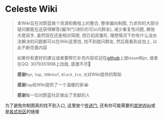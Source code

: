 # Celeste Wiki

> 本Wiki旨在对蔚蓝做个资源和教程上的整合, 整体偏向制图, 力求你的大部分疑问都能在这获得解答(偏冷门/进阶的可以问群友), 减少重复性问题, 解放大佬双手, 虽然现在还是相对简陋, 但已初具雏形, 理想情况下你有什么没办法解决的问题都可以在Wiki这里找, 找不到就问群友, 然后我看到会加上, 以此不断完善内容
> 
> 如果你有更好的建议或者要帮忙补充内容欢迎在[github](https://github.com/LuckyBoy-7/CelesteWikiModule)上提issue和pr, 或者在QQ: 3079351998上找我, 感激不尽🥰
> 
> **感谢**`Myn`, `Sap`, `SDBnkaf`, `Black_Ice`, `无`对Wiki提供的帮助
> 
> **感谢**`Sap`给Wiki提供了一个温暖的家😭
> 
> **感谢**每一位对蔚蓝社区做出了贡献的人

为了避免你制图真的找不到入口, 这里放个[传送门](mappings/overall.md), 还有你可能需要的[其他Wiki](general/wiki.md)或是[各式社区](general/community.md)的链接



